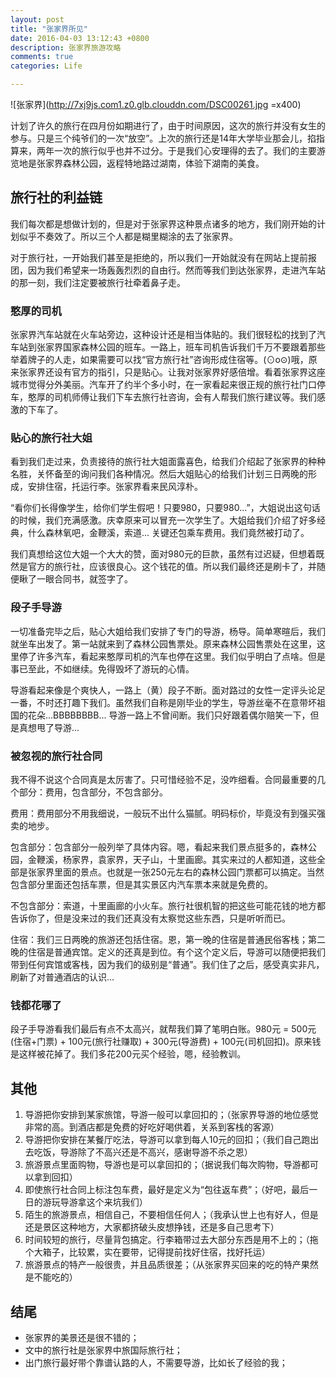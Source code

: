 ```yaml
---
layout: post
title: "张家界所见"
date: 2016-04-03 13:12:43 +0800
description: 张家界旅游攻略
comments: true
categories: Life

---
```


![张家界](http://7xj9js.com1.z0.glb.clouddn.com/DSC00261.jpg =x400)

计划了许久的旅行在四月份如期进行了，由于时间原因，这次的旅行并没有女生的参与。只是三个纯爷们的一次“放空”。上次的旅行还是14年大学毕业那会儿，掐指算来，两年一次的旅行似乎也并不过分。于是我们心安理得的去了。我们的主要游览地是张家界森林公园，返程特地路过湖南，体验下湖南的美食。


## 旅行社的利益链

我们每次都是想做计划的，但是对于张家界这种景点诸多的地方，我们刚开始的计划似乎不奏效了。所以三个人都是糊里糊涂的去了张家界。

对于旅行社，一开始我们甚至是拒绝的，所以我们一开始就没有在网站上提前报团，因为我们希望来一场轰轰烈烈的自由行。然而等我们到达张家界，走进汽车站的那一刻，我们注定要被旅行社牵着鼻子走。

<!-- More -->

### 憨厚的司机

张家界汽车站就在火车站旁边，这种设计还是相当体贴的。我们很轻松的找到了汽车站到张家界国家森林公园的班车。一路上，班车司机告诉我们千万不要跟着那些举着牌子的人走，如果需要可以找“官方旅行社”咨询形成住宿等。(⊙o⊙)哦，原来张家界还设有官方的指引，只是贴心。让我对张家界好感倍增。看着张家界这座城市觉得分外美丽。汽车开了约半个多小时，在一家看起来很正规的旅行社门口停车，憨厚的司机师傅让我们下车去旅行社咨询，会有人帮我们旅行建议等。我们感激的下车了。

### 贴心的旅行社大姐

看到我们走过来，负责接待的旅行社大姐面露喜色，给我们介绍起了张家界的种种名胜，关怀备至的询问我们各种情况。然后大姐贴心的给我们计划三日两晚的形成，安排住宿，托运行李。张家界看来民风淳朴。

“看你们长得像学生，给你们学生假吧！只要980，只要980...”，大姐说出这句话的时候，我们充满感激。庆幸原来可以冒充一次学生了。大姐给我们介绍了好多经典，什么森林氧吧，金鞭溪，索道... 关键还包乘车费用。我们竟然被打动了。

我们真想给这位大姐一个大大的赞，面对980元的巨款，虽然有过迟疑，但想着既然是官方的旅行社，应该很良心。这个钱花的值。所以我们最终还是刷卡了，并随便瞅了一眼合同书，就签字了。

### 段子手导游

一切准备完毕之后，贴心大姐给我们安排了专门的导游，杨导。简单寒暄后，我们就坐车出发了。第一站就来到了森林公园售票处。原来森林公园售票处在这里，这里停了许多汽车，看起来憨厚司机的汽车也停在这里。我们似乎明白了点啥。但是事已至此，不如继续。免得毁坏了游玩的心情。

导游看起来像是个爽快人，一路上（黄）段子不断。面对路过的女性一定评头论足一番，不时还打趣下我们。虽然我们自称是刚毕业的学生，导游丝毫不在意带坏祖国的花朵...BBBBBBBB... 导游一路上不曾间断。我们只好跟着偶尔赔笑一下，但是真想甩了导游...

### 被忽视的旅行社合同

我不得不说这个合同真是太厉害了。只可惜经验不足，没咋细看。合同最重要的几个部分：费用，包含部分，不包含部分。

费用：费用部分不用我细说，一般玩不出什么猫腻。明码标价，毕竟没有到强买强卖的地步。

包含部分：包含部分一般列举了具体内容。嗯，看起来我们景点挺多的，森林公园，金鞭溪，杨家界，袁家界，天子山，十里画廊。其实来过的人都知道，这些全部是张家界里面的景点。也就是一张250元左右的森林公园门票都可以搞定。当然包含部分里面还包括车票，但是其实景区内汽车票本来就是免费的。

不包含部分：索道，十里画廊的小火车。旅行社很机智的把这些可能花钱的地方都告诉你了，但是没来过的我们还真没有太察觉这些东西，只是听听而已。

住宿：我们三日两晚的旅游还包括住宿。恩，第一晚的住宿是普通民俗客栈；第二晚的住宿是普通宾馆。定义的还真是到位。有个这个定义后，导游可以随便把我们带到任何宾馆或客栈，因为我们的级别是“普通”。我们住了之后，感受真实非凡，刷新了对普通酒店的认识...

### 钱都花哪了

段子手导游看我们最后有点不太高兴，就帮我们算了笔明白账。980元 = 500元(住宿+门票) + 100元(旅行社赚取) + 300元(导游费) + 100元(司机回扣)。原来钱是这样被花掉了。我们多花200元买个经验，嗯，经验教训。

## 其他

1. 导游把你安排到某家旅馆，导游一般可以拿回扣的；（张家界导游的地位感觉非常的高。到酒店都是免费的好吃好喝供着，关系到客栈的客源）
2. 导游把你安排在某餐厅吃法，导游可以拿到每人10元的回扣；（我们自己跑出去吃饭，导游除了不高兴还是不高兴，感谢导游不杀之恩）
3. 旅游景点里面购物，导游也是可以拿回扣的；（据说我们每次购物，导游都可以拿到回扣）
4. 即使旅行社合同上标注包车费，最好是定义为“包往返车费”；（好吧，最后一日的游玩导游拿这个来坑我们）
5. 陌生的旅游景点，相信自己，不要相信任何人；（我承认世上也有好人，但是还是景区这种地方，大家都挤破头皮想挣钱，还是多自己思考下）
6. 时间较短的旅行，尽量背包搞定。行李箱带过去大部分东西是用不上的；（拖个大箱子，比较累，实在要带，记得提前找好住宿，找好托运）
7. 旅游景点的特产一般很贵，并且品质很差；（从张家界买回来的吃的特产果然是不能吃的）

## 结尾

* 张家界的美景还是很不错的；
* 文中的旅行社是张家界中旅国际旅行社；
* 出门旅行最好带个靠谱认路的人，不需要导游，比如长了经验的我；










